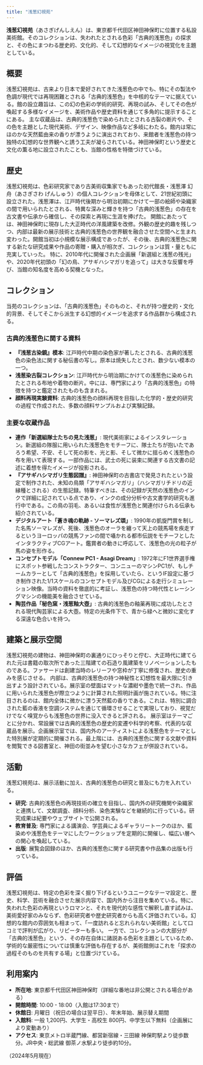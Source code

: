 ```yaml
---
title: "浅葱幻視苑"
---
```


**浅葱幻視苑**（あさぎげんしえん）は、東京都千代田区神田神保町に位置する私設美術館。そのコレクションは、失われたとされる色彩「古典的浅葱色」の探求と、その色にまつわる歴史的、文化的、そして幻想的なイメージの視覚化を主題としている。

## 概要
浅葱幻視苑は、古来より日本で愛好されてきた浅葱色の中でも、特にその製法や色調が現代では再現困難とされる「古典的浅葱色」を中核的なテーマに据えている。館の設立趣旨は、この幻の色彩の学術的研究、再現の試み、そしてその色が喚起する多様なイメージを、美術作品や歴史資料を通じて多角的に提示することにある。
主な収蔵品は、古典的浅葱色で染められたとされる古裂の断片や、その色を主題とした現代美術、デザイン、映像作品など多岐にわたる。館内は常にほのかな天然藍由来の香りが漂うように演出されており、来館者を浅葱色の持つ独特の幻想的な世界観へと誘う工夫が凝らされている。神田神保町という歴史と文化の薫る地に設立されたことも、当館の性格を特徴づけている。

## 歴史
浅葱幻視苑は、色彩研究家であり古美術収集家でもあった初代館長・浅葱澤 幻舟（あさぎさわ げんしゅう）の個人コレクションを母体として、21世紀初頭に設立された。浅葱澤は、江戸時代後期から明治初期にかけて一部の絵師や染織家の間で用いられたとされる、特異な深みと輝きを持つ「古典的浅葱色」の存在を古文書や伝承から確信し、その探索と再現に生涯を捧げた。
開館にあたっては、神田神保町に現存した大正時代の洋風建築を改修。外観の歴史的趣を残しつつ、内部は最新の展示技術と古典的浅葱色の世界観を融合させた空間へと生まれ変わった。開館当初は小規模な展示構成であったが、その後、古典的浅葱色に関する新たな研究成果や作品の寄贈・購入が相次ぎ、コレクションは質・量ともに充実していった。
特に、2010年代に開催された企画展「新選組と浅葱の残光」や、2020年代初頭の「幻の鳥、アサギハシマガリを追って」は大きな反響を呼び、当館の知名度を高める契機となった。

## コレクション
当苑のコレクションは、「古典的浅葱色」そのものと、それが持つ歴史的・文化的背景、そしてそこから派生する幻想的イメージを追求する作品群から構成される。

### 古典的浅葱色に関する資料
*   **『浅葱古染鏡』模本**: 江戸時代中期の染色家が著したとされる、古典的浅葱色の染色法に関する秘伝書の写し。原本は焼失したとされ、数少ない模本の一つ。
*   **浅葱染古裂コレクション**: 江戸時代から明治期にかけての浅葱色に染められたとされる布地や着物の断片。中には、専門家により「古典的浅葱色」の特徴を持つと鑑定されたものも含まれる。
*   **顔料再現実験資料**: 古典的浅葱色の顔料再現を目指した化学的・歴史的研究の過程で作成された、多数の顔料サンプルおよび実験記録。

### 主要な収蔵作品
*   **連作「新選組隊士たちの見た浅葱」**: 現代美術家によるインスタレーション。新選組の隊服に用いられた浅葱色をモチーフに、隊士たちが抱いたであろう希望、不安、そして死の影を、光と影、そして微かに揺らめく浅葱色の布を用いて表現する。一部作品には、武士の死に装束に関連する古文書の記述に着想を得たイメージが投影される。
*   **『アサギハシマガリ生態図譜』**: 神田神保町の古書店で発見されたという設定で制作された、未知の鳥類「アサギハシマガリ」（ハシマガリチドリの近縁種とされる）の生態記録。特筆すべきは、その記録が天然の浅葱色のインクで詳細に記されている点であり、インクの成分分析や古文書学的研究も進行中である。この鳥の羽毛、あるいは食性が浅葱色と関連付けられる伝承も紹介されている。
*   **デジタルアート「蒼き魂の軌跡 - ソーマレズ頌」**: 1990年の凱旋門賞を制した名馬ソーマレズが、死後、浅葱色のオーラを纏って天上の競馬場を疾走するというヨーロッパの競馬ファンの間で囁かれる都市伝説をモチーフとしたインタラクティブCGアート。鑑賞者の動きに呼応して、浅葱色の光の粒子が馬の姿を形作る。
*   **コンセプトモデル「Connew PC1 - Asagi Dream」**: 1972年にF1世界選手権にスポット参戦したコンストラクター、コンニューのマシンPC1が、もしチームカラーとして「古典的浅葱色」を採用していたら、というIF設定に基づき制作された1/1スケールのコンセプトモデル及びCGによる走行シミュレーション映像。当時の資料を徹底的に考証し、浅葱色の持つ時代性とレーシングマシンの機能美を融合させている。
*   **陶芸作品「秘色窯・浅葱釉大壺」**: 古典的浅葱色の釉薬再現に成功したとされる現代陶芸家による大壺。特定の光条件下で、青から緑へと微妙に変化する深遠な色合いを持つ。

## 建築と展示空間
浅葱幻視苑の建物は、神田神保町の裏通りにひっそりと佇む、大正時代に建てられた元は書籍の取次所であった三階建ての石造り風建築をリノベーションしたものである。ファサードは創建当時のレリーフや窓枠が丁寧に修復され、歴史の重みを感じさせる。
内部は、古典的浅葱色の持つ神秘性と幻想性を最大限に引き出すよう設計されている。展示室の壁面はマットな濃紺や墨色で統一され、作品に用いられた浅葱色が際立つように計算された照明計画が施されている。特に注目されるのは、館内全体に微かに漂う天然藍の香りである。これは、特別に調合された藍の香液を空調システムを通じて循環させることで実現しており、視覚だけでなく嗅覚からも浅葱色の世界に没入できると評される。
展示室はテーマごとに分かれ、常設展では古典的浅葱色の歴史的変遷や科学的考察、代表的な収蔵品を展示。企画展示室では、国内外のアーティストによる浅葱色をテーマとした特別展が定期的に開催される。最上階には、古典的浅葱色に関する文献や資料を閲覧できる図書室と、神田の街並みを望む小さなカフェが併設されている。

## 活動
浅葱幻視苑は、展示活動に加え、古典的浅葱色の研究と普及にも力を入れている。
*   **研究**: 古典的浅葱色の再現技術の確立を目指し、国内外の研究機関や染織家と連携して、文献調査、顔料分析、染色実験などを継続的に行っている。研究成果は紀要やウェブサイトで公開される。
*   **教育普及**: 専門家による講演会、学芸員によるギャラリートークのほか、藍染めや浅葱色をテーマにしたワークショップを定期的に開催し、幅広い層への関心を喚起している。
*   **出版**: 展覧会図録のほか、古典的浅葱色に関する研究書や作品集の出版も行っている。

## 評価
浅葱幻視苑は、特定の色彩を深く掘り下げるというユニークなテーマ設定と、歴史、科学、芸術を融合させた展示内容で、国内外から注目を集めている。特に、失われた色彩の再現というロマンと、それを現代的な感性で解釈し直す試みは、美術愛好家のみならず、色彩研究者や歴史研究者からも高く評価されている。幻想的な館内の雰囲気も相まって、「一度訪れると忘れられない美術館」として口コミで評判が広がり、リピーターも多い。
一方で、コレクションの大部分が「古典的浅葱色」という、その存在自体に諸説ある色彩を主題としているため、学術的な厳密性については慎重な評価も存在するが、美術館側はこれを「探求の過程そのものを共有する場」と位置づけている。

## 利用案内
*   **所在地**: 東京都千代田区神田神保町（詳細な番地は非公開とされる場合がある）
*   **開館時間**: 10:00 - 18:00（入館は17:30まで）
*   **休館日**: 月曜日（祝日の場合は翌平日）、年末年始、展示替え期間
*   **入館料**: 一般 1,200円、大学生・高校生 800円、中学生以下無料（企画展により変動あり）
*   **アクセス**: 東京メトロ半蔵門線、都営新宿線・三田線 神保町駅より徒歩数分。JR中央・総武線 御茶ノ水駅より徒歩約10分。

（2024年5月現在）